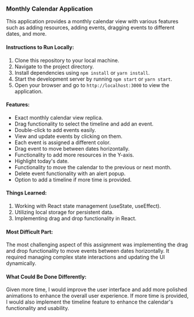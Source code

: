 ### Monthly Calendar Application

This application provides a monthly calendar view with various features such as adding resources, adding events, dragging events to different dates, and more.

#### Instructions to Run Locally:

1. Clone this repository to your local machine.
2. Navigate to the project directory.
3. Install dependencies using `npm install` or `yarn install`.
4. Start the development server by running `npm start` or `yarn start`.
5. Open your browser and go to `http://localhost:3000` to view the application.

#### Features:

- Exact monthly calendar view replica.
- Drag functionality to select the timeline and add an event.
- Double-click to add events easily.
- View and update events by clicking on them.
- Each event is assigned a different color.
- Drag event to move between dates horizontally.
- Functionality to add more resources in the Y-axis.
- Highlight today's date.
- Functionality to move the calendar to the previous or next month.
- Delete event functionality with an alert popup.
- Option to add a timeline if more time is provided.

#### Things Learned:

1. Working with React state management (useState, useEffect).
2. Utilizing local storage for persistent data.
3. Implementing drag and drop functionality in React.

#### Most Difficult Part:

The most challenging aspect of this assignment was implementing the drag and drop functionality to move events between dates horizontally. It required managing complex state interactions and updating the UI dynamically.

#### What Could Be Done Differently:

Given more time, I would improve the user interface and add more polished animations to enhance the overall user experience. If more time is provided, I would also implement the timeline feature to enhance the calendar's functionality and usability.